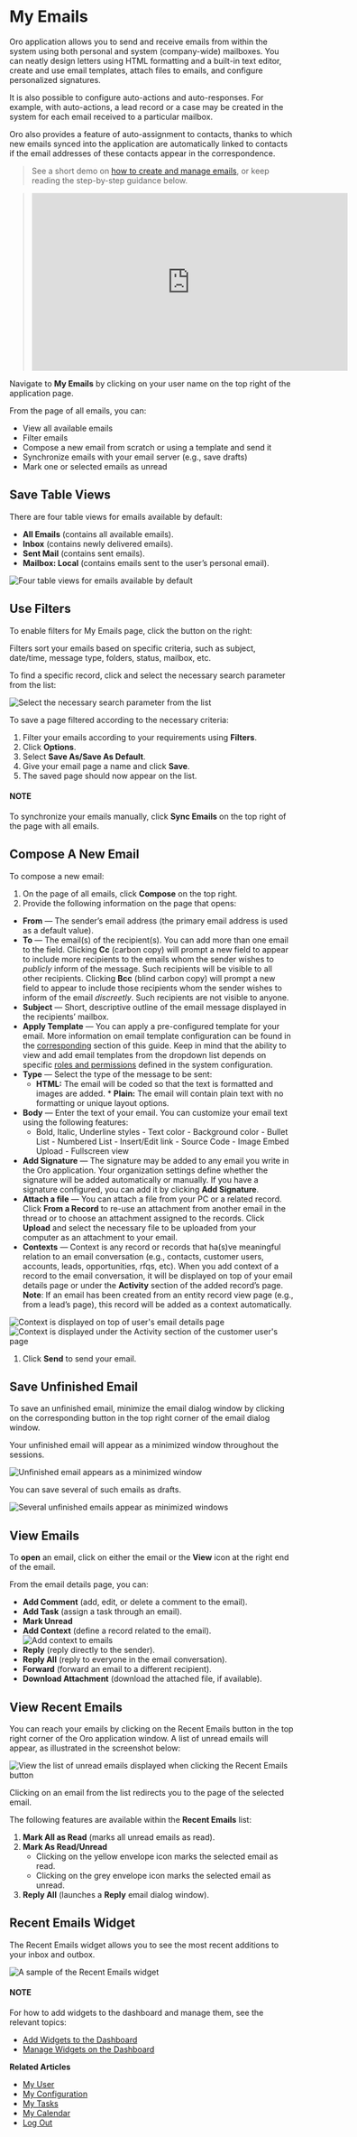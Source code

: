 <a id="doc-my-oro-emails"></a>

<a id="user-guide-using-emails"></a>

<a id="doc-activities-emails-actions-compose"></a>

<a id="user-guide-using-emails-view"></a>

# My Emails

<!-- note: Before using **My Emails**, please configure your personal mailbox connection to the mail server. See :ref:`Personal Email Configuration <my-email-configuration>` for more information. -->

Oro application allows you to send and receive emails from within the system using both personal and system (company-wide) mailboxes. You can neatly design letters using HTML formatting and a built-in text editor, create and use email templates, attach files to emails, and configure personalized signatures.

It is also possible to configure auto-actions and auto-responses. For example, with auto-actions, a lead record or a case may be created in the system for each email received to a particular mailbox.

Oro also provides a feature of auto-assignment to contacts, thanks to which new emails synced into the application are automatically linked to contacts if the email addresses of these contacts appear in the correspondence.

> See a short demo on <a href="https://academy.oroinc.com/media-library/create-manage-emails-orocrm" target="_blank">how to create and manage emails</a>, or keep reading the step-by-step guidance below.

> <iframe width="560" height="315" src="https://www.youtube.com/embed/hTI0IWEsSF4" frameborder="0" allowfullscreen></iframe>
<!-- start_my_emails -->

Navigate to **My Emails** by clicking on your user name on the top right of the application page.

From the page of all emails, you can:

* View all available emails
* Filter emails
* Compose a new email from scratch or using a template and send it
* Synchronize emails with your email server (e.g., save drafts)
* Mark one or selected emails as unread

## Save Table Views

There are four table views for emails available by default:

- **All Emails** (contains all available emails).
- **Inbox** (contains newly delivered emails).
- **Sent Mail** (contains sent emails).
- **Mailbox: Local** (contains emails sent to the user’s personal
  email).

![Four table views for emails available by default](user/img/getting_started/user_menu/my_emails_page.jpg)

## Use Filters

To enable filters for My Emails page, click the <i class="fa fa-filter fa-lg" aria-hidden="true"></i> button on the right:

Filters sort your emails based on specific criteria, such as subject, date/time, message type, folders, status, mailbox, etc.

To find a specific record, click <i class="fa fa-filter fa-lg" aria-hidden="true"></i> and select the necessary search parameter from the list:

![Select the necessary search parameter from the list](user/img/getting_started/user_menu/filters_dropdown.jpg)

To save a page filtered according to the necessary criteria:

1. Filter your emails according to your requirements using **Filters**.
2. Click **Options**.
3. Select **Save As/Save As Default**.
4. Give your email page a name and click **Save**.
5. The saved page should now appear on the list.

#### NOTE
To synchronize your emails manually, click **Sync Emails** on the top right of the page with all emails.

## Compose A New Email

To compose a new email:

1. On the page of all emails, click **Compose** on the top right.
2. Provide the following information on the page that opens:

<a id="email-fields"></a>
* **From** — The sender’s email address (the primary email address is used as a default value).
* **To** — The email(s) of the recipient(s). You can add more than one email to the field. Clicking **Cc** (carbon copy) will prompt a new field to appear to include more recipients to the emails whom the sender wishes to *publicly* inform of the message. Such recipients will be visible to all other recipients. Clicking **Bcc** (blind carbon copy) will prompt a new field to appear to include those recipients whom the sender wishes to inform of the email *discreetly*. Such recipients are not visible to anyone.
* **Subject** — Short, descriptive outline of the email message displayed in the recipients’ mailbox.
* **Apply Template** — You can apply a pre-configured template for your email. More information on email template configuration can be found in the [corresponding](../../system/emails/email-templates.md#user-guide-email-template) section of this guide. Keep in mind that the ability to view and add email templates from the dropdown list depends on specific [roles and permissions](../../system/user-management/roles/index.md#user-guide-user-management-permissions-roles) defined in the system configuration.
* **Type** — Select the type of the message to be sent:
  * **HTML:** The email will be coded so that the text is formatted and images are added.                                                            \* **Plain:** The email will contain plain text with no formatting or unique layout options.
* **Body** — Enter the text of your email. You can customize your email text using the following features:
  - Bold, Italic, Underline styles                                                                                                                   - Text color                                                                                                                                       - Background color                                                                                                                                 - Bullet List                                                                                                                                      - Numbered List                                                                                                                                    - Insert/Edit link                                                                                                                                 - Source Code                                                                                                                                      - Image Embed Upload                                                                                                                               - Fullscreen view
* **Add Signature** — The signature may be added to any email you write in the Oro application. Your organization settings define whether the signature will be added automatically or manually. If you have a signature configured, you can add it by clicking **Add Signature**.
* **Attach a file** — You can attach a file from your PC or a related record. Click **From a Record** to re-use an attachment from another email in the thread or to choose an attachment assigned to the records. Click **Upload** and select the necessary file to be uploaded from your computer as an attachment to your email.
* **Contexts** — Context is any record or records that ha(s)ve meaningful relation to an email conversation (e.g., contacts, customer users, accounts, leads, opportunities, rfqs, etc). When you add context of a record to the email conversation, it will be displayed on top of your email details page or under the **Activity** section of the added record’s page. **Note**: If an email has been created from an entity record view page (e.g., from a lead’s page), this record will be added as a context automatically.

![Context is displayed on top of user's email details page](user/img/getting_started/user_menu/context-in-emails.png)![Context is displayed under the Activity section of the customer user's page](user/img/getting_started/user_menu/context-under-activity.png)
1. Click **Send** to send your email.

## Save Unfinished Email

To save an unfinished email, minimize the email dialog window by clicking on the corresponding button in the top right corner of the email dialog window.

Your unfinished email will appear as a minimized window throughout the sessions.

![Unfinished email appears as a minimized window](user/img/getting_started/user_menu/email_minimized2.jpg)

You can save several of such emails as drafts.

![Several unfinished emails appear as minimized windows](user/img/getting_started/user_menu/several_minimized_emails.jpg)

<a id="email-actions"></a>

## View Emails

To **open** an email, click on either the email or the **View** icon at the right end of the email.

From the email details page, you can:

- **Add Comment** (add, edit, or delete a comment to the email).
- **Add Task** (assign a task through an email).
- **Mark Unread**
- **Add Context** (define a record related to the email).
  ![Add context to emails](user/img/getting_started/user_menu/add_context.jpg)
- **Reply** (reply directly to the sender).
- **Reply All** (reply to everyone in the email conversation).
- **Forward** (forward an email to a different recipient).
- **Download Attachment** (download the attached file, if available).

## View Recent Emails

<!-- start_recent_emails_menu_button -->

You can reach your emails by clicking on the Recent Emails button in the top right corner of the Oro application window. A list of unread emails
will appear, as illustrated in the screenshot below:

![View the list of unread emails displayed when clicking the Recent Emails button](user/img/getting_started/user_menu/recent_emails_button.jpg)

Clicking on an email from the list redirects you to the page of the selected email.

The following features are available within the **Recent Emails** list:

1. **Mark All as Read** (marks all unread emails as read).
2. **Mark As Read/Unread**
   * Clicking on the yellow envelope icon marks the selected email as read.
   * Clicking on the grey envelope icon marks the selected email as unread.
3. **Reply All** (launches a **Reply** email dialog window).

## Recent Emails Widget

The Recent Emails widget allows you to see the most recent additions to your inbox and outbox.

![A sample of the Recent Emails widget](user/img/dashboards/recent_emails.png)

#### NOTE
For how to add widgets to the dashboard and manage them, see the relevant topics:

* [Add Widgets to the Dashboard](../../dashboards/widgets/index.md#user-guide-business-intelligence-widgets-add)
* [Manage Widgets on the Dashboard](../../dashboards/widgets/index.md#user-guide-business-intelligence-widgets-manage)

<!-- finish_my_emails -->

**Related Articles**

* [My User](my-user.md#doc-my-user-view-page)
* [My Configuration](my-configuration.md#doc-my-user-configuration-profile)
* [My Tasks](../../activities/tasks/index.md#doc-activities-tasks)
* [My Calendar](my-calendar.md#user-guide-calendars-manage)
* [Log Out](../application-authentication/log-in-out.md#doc-log-out)

<!-- fa-bars = fa-navicon -->
<!-- Ic Tiles is used as Set As Default in saved views, and as tiles in display layout options -->
<!-- IcPencil refers to Rename in Commerce and Inline Editing in CRM -->
<!-- Check mark in the square. -->
<!-- SortDesc is also used as drop-down arrow -->
<!-- A -->
<!-- B -->
<!-- C -->
<!-- D -->
<!-- E -->
<!-- F -->
<!-- G -->
<!-- H -->
<!-- I -->
<!-- L -->
<!-- M -->
<!-- P -->
<!-- R -->
<!-- S -->
<!-- T -->
<!-- U -->
<!-- Z -->
